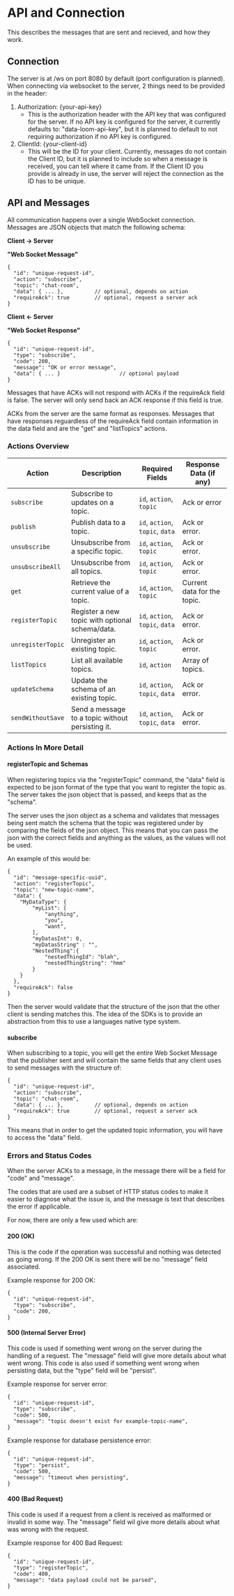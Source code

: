 # API and Connection

This describes the messages that are sent and recieved, and how they work.

## Connection
The server is at /ws on port 8080 by default (port configuration is planned). When connecting via websocket to the server, 2 things need to be provided in the header:

1. Authorization: {your-api-key}
    - This is the authorization header with the API key that was configured for the server. If no API key is configured for the server, it currently defaults to: "data-loom-api-key", but it is planned to default to not requiring authorization if no API key is configured.
2. ClientId: {your-client-id}
    - This will be the ID for your client. Currently, messages do not contain the Client ID, but it is planned to include so when a message is received, you can tell where it came from. If the Client ID you provide is already in use, the server will reject the connection as the ID has to be unique.



## API and Messages

All communication happens over a single WebSocket connection.  
Messages are JSON objects that match the following schema:

**Client -> Server**

**"Web Socket Message"**
```jsonc
{
  "id": "unique-request-id",
  "action": "subscribe",
  "topic": "chat-room",
  "data": { ... },          // optional, depends on action
  "requireAck": true        // optional, request a server ack
}
```

**Client <- Server**

**"Web Socket Response"**
```jsonc
{
  "id": "unique-request-id",
  "type": "subscribe",
  "code": 200,
  "message": "OK or error message",
  "data": { ... }                   // optional payload
}
```

Messages that have ACKs will not respond with ACKs if the requireAck field is false. The server will only send back an ACK response if this field is true.

ACKs from the server are the same format as responses. Messages that have responses reguardless of the requireAck field contain information in the data field and are the "get" and "listTopics" actions.


### Actions Overview

| Action           | Description                                           | Required Fields                 | Response Data (if any)          |
|------------------|-------------------------------------------------------|---------------------------------|---------------------------------|
| `subscribe`      | Subscribe to updates on a topic.                      | `id`, `action`, `topic`         | Ack or error                    |
| `publish`        | Publish data to a topic.                              | `id`, `action`, `topic`, `data` | Ack or error.                   |
| `unsubscribe`    | Unsubscribe from a specific topic.                    | `id`, `action`, `topic`         | Ack or error.                   |
| `unsubscribeAll` | Unsubscribe from all topics.                          | `id`, `action`, `topic`         | Ack or error.                   |
| `get`            | Retrieve the current value of a topic.                | `id`, `action`, `topic`         | Current data for the topic.     |
| `registerTopic`  | Register a new topic with optional schema/data.       | `id`, `action`, `topic`, `data` | Ack or error.                   |
| `unregisterTopic`| Unregister an existing topic.                         | `id`, `action`, `topic`         | Ack or error.                   |
| `listTopics`     | List all available topics.                            | `id`, `action`                  | Array of topics.                |
| `updateSchema`   | Update the schema of an existing topic.               | `id`, `action`, `topic`, `data` | Ack or error.                   |
| `sendWithoutSave`| Send a message to a topic without persisting it.      | `id`, `action`, `topic`, `data` | Ack or error.                   |

### Actions In More Detail


#### registerTopic and Schemas

When registering topics via the "registerTopic" command, the "data" field is expected to be json format of the type that you want to register the topic as. The server takes the json object that is passed, and keeps that as the "schema".

The server uses the json object as a schema and validates that messages being sent match the schema that the topic was registered under by comparing the fields of the json object. This means that you can pass the json with the correct fields and anything as the values, as the values will not be used.

An example of this would be:

```jsonc
{
  "id": "message-specific-uuid",
  "action": "registerTopic",
  "topic": "new-topic-name",
  "data": {
    "MyDataType": {
        "myList": [
            "anything",
            "you",
            "want",
        ],
        "myDatasInt": 0,
        "myDatasString" : "",
        "NestedThing":{
            "nestedThingId": "blah",
            "nestedThingString": "hmm"
        }
    }
  },          
  "requireAck": false
}
```

Then the server would validate that the structure of the json that the other client is sending matches this. The idea of the SDKs is to provide an abstraction from this to use a languages native type system.

#### subscribe

When subscribing to a topic, you will get the entire Web Socket Message that the publisher sent and will contain the same fields that any client uses to send messages with the structure of:

```jsonc
{
  "id": "unique-request-id",
  "action": "subscribe",
  "topic": "chat-room",
  "data": { ... },          // optional, depends on action
  "requireAck": true        // optional, request a server ack
}
```

This means that in order to get the updated topic information, you will have to access the "data" field.



### Errors and Status Codes
When the server ACKs to a message, in the message there will be a field for "code" and "message".

The codes that are used are a subset of HTTP status codes to make it easier to diagnose what the issue is, and the message is text that describes the error if applicable.

For now, there are only a few used which are:

#### 200 (OK)

This is the code if the operation was successful and nothing was detected as going wrong. If the 200 OK is sent there will be no "message" field associated.

Example response for 200 OK:

```jsonc
{
  "id": "unique-request-id",
  "type": "subscribe",
  "code": 200,
}
```

#### 500 (Internal Server Error)

This code is used if something went wrong on the server during the handling of a request. The "message" field will give more details about what went wrong. This code is also used if something went wrong when persisting data, but the "type" field will be "persist".

Example response for server error:

```jsonc
{
  "id": "unique-request-id",
  "type": "subscribe",
  "code": 500,
  "message": "topic doesn't exist for example-topic-name",
}
```

Example response for database persistence error:

```jsonc
{
  "id": "unique-request-id",
  "type": "persist",
  "code": 500,
  "message": "timeout when persisting",
}
```

#### 400 (Bad Request)

This code is used if a request from a client is received as malformed or invalid in some way. The "message" field wil give more details about what was wrong with the request.

Example response for 400 Bad Request:

```jsonc
{
  "id": "unique-request-id",
  "type": "registerTopic",
  "code": 400,
  "message": "data payload could not be parsed",
}
```
